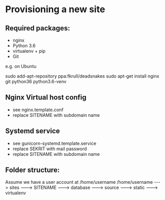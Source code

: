Provisioning a new site
=======================

## Required packages:

* nginx
* Python 3.6
* virtualenv + pip
* Git

e.g. on Ubuntu

sudo add-apt-repository ppa:fkrull/deadsnakes
sudo apt-get install nginx git python36 python3.6-venv

## Nginx Virtual host config ##

* see nginx.template.conf
* replace SITENAME with subdomain name

## Systemd service ##

* see gunicorn-systemd.template.service 
* replace SEKRIT with mail password
* replace SITENAME with subdomain name

## Folder structure: ##
Assume we have a user account at /home/username
/home/username
---> sites
     ---> SITENAME
          ---> database
          ---> source
          ---> static
          ---> virtualenv
